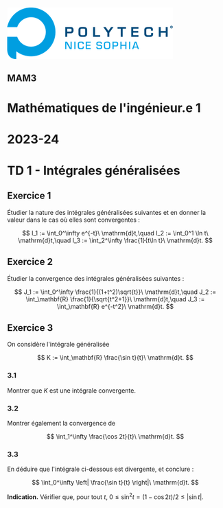 ![PNS](https://raw.githubusercontent.com/pns-mam/mi1/master/logo-pns.png)

## MAM3

# Mathématiques de l'ingénieur.e 1

# 2023-24

# TD 1 - Intégrales généralisées

## Exercice 1

Étudier la nature des intégrales généralisées suivantes et en donner la valeur dans le cas où elles sont convergentes :

$$
  I_1 := \int_0^\infty e^{-t}\ \mathrm{d}t,\quad
  I_2 := \int_0^1 \ln t\ \mathrm{d}t,\quad
  I_3 := \int_2^\infty \frac{1}{t\ln t}\ \mathrm{d}t.
$$

## Exercice 2

Étudier la convergence des intégrales généralisées suivantes :

$$
  J_1 := \int_0^\infty \frac{1}{(1+t^2)\sqrt{t}}\ \mathrm{d}t,\quad
  J_2 := \int_\mathbf{R} \frac{1}{\sqrt{t^2+1}}\ \mathrm{d}t,\quad
  J_3 := \int_\mathbf{R} e^{-t^2}\ \mathrm{d}t.
$$

## Exercice 3

On considère l'intégrale généralisée

$$
  K := \int_\mathbf{R} \frac{\sin t}{t}\ \mathrm{d}t.
$$

### 3.1

Montrer que $K$ est une intégrale convergente.

### 3.2

Montrer également la convergence de

$$
  \int_1^\infty \frac{\cos 2t}{t}\ \mathrm{d}t.
$$

### 3.3

En déduire que l'intégrale ci-dessous est divergente, et conclure :

$$
  \int_0^\infty \left| \frac{\sin t}{t} \right|\ \mathrm{d}t.
$$

**Indication.** Vérifier que, pour tout $t$, $0 \leq \sin^2 t = (1-\cos 2t)/2 \leq |\sin t|$.
